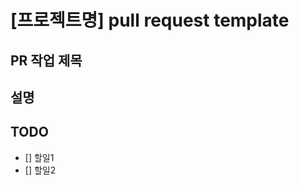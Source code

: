 # [프로젝트명] pull request template

## PR 작업 제목

<!-- 제목을 적어주세요 -->

## 설명

<!-- 설명을 적어주세요 -->

## TODO

<!-- TODO를 적어주세요 -->

- [] 할일1
- [] 할일2

